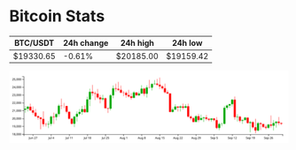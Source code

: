 # Bitcoin Stats

BTC/USDT|24h change|24h high|24h low|
|---|---|---|---|
|$19330.65|-0.61%|$20185.00|$19159.42|

<img src="./chart.svg">
